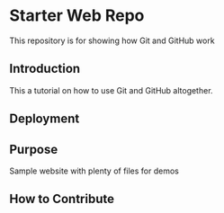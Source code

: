 # Starter Web Repo

This repository is for showing how Git and GitHub work

## Introduction
This a tutorial on how to use Git and GitHub altogether.

## Deployment

## Purpose

Sample website with plenty of files for demos

## How to Contribute
